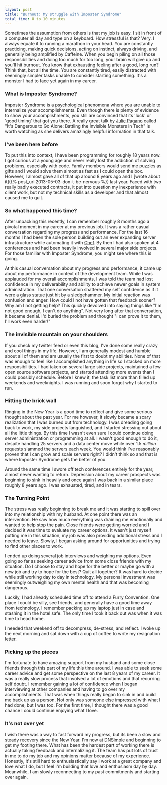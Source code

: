 ```yaml
---
layout: post
title: "Burnout: My struggle with Imposter Syndrome"
total_time: 8 to 10 minutes
---
```


Sometimes the assumption from others is that my job is easy. I sit in front of a computer all day and type on a keyboard. How stressful is that? Very. I always equate it to running a marathon in your head. You are constantly practicing, making quick decisions, acting on instinct, always driving, and generally being amplified by Caffeine. When you begin piling on all those responsibilities and doing too much for too long, your brain will give up and you'll hit burnout. You know that exhausting feeling after a good, long run? Think that, but all the time. You are constantly tired, easily distracted with seemingly simpler tasks unable to consider starting something. It's a monster I had to face yet again in my career.

### What is Imposter Syndrome?

Imposter Syndrome is a psychological phenomena where you are unable to internalize your accomplishments. Even though there is plenty of evidence to show your accomplishments, you still are convinced that its 'luck' or 'good timing' that got you there. A really great talk by [Julie Pagano](http://juliepagano.com/speaking/) called "It's Dangerous to Go Alone: Battling the Invisible Monsters in Tech" is worth watching as she delivers amazingly helpful information in that talk.

### I've been here before

To put this into context, I have been programming for roughly 18 years now. I got curious at a young age and never really lost the addiction of solving problems, especially with code. Family members would send me puzzles as gifts and I would solve them almost as fast as I could open the box. However, I almost gave all of that up around 8 years ago and I [wrote about it]({% post_url 2013-05-03-don-t-be-nervous %}) last year. Faced with two really badly executed contracts, it put into question my inexperience with client work, but not my technical skills as a developer and that almost caused me to quit.

### So what happened this time?

After unpacking this recently, I can remember roughly 8 months ago a pivotal moment in my career at my previous job. It was a rather casual conversation regarding my progress and performance. For the last 16 months I had been the sole person building out an ever expanding server infrastructure while automating it with [Chef](http://getchef.com). By then I had also spoken at 4 conferences and had been heavily involved in several major side projects. For those familiar with Imposter Syndrome, you might see where this is going.

At this casual conversation about my progress and performance, it came up about my performance in context of the development team. While I was applauded for my overall accomplishments, I was told the team had lost confidence in my deliverability and ability to achieve newer goals in system administration. That one conversation shattered my self confidence as if it were a glass statue just hit by a sledgehammer. My initial reaction was confusion and anger. How could I not have gotten that feedback sooner? Why am I not getting help? This quickly devolved into saying things like "I'm not good enough, I can't do anything". Not very long after that conversation, it became denial. I'd buried the problem and thought "I can prove it to them, I'll work even harder!"

### The invisible mountain on your shoulders

If you check my twitter feed or even this blog, I've done some really crazy and cool things in my life. However, I am generally modest and humble about all of them and am usually the first to doubt my abilities. None of that was enough to feel like I accomplished anything in life so I stacked on more responsibilities. I had taken on several large side projects, maintained a few open source software projects, and started attending more events than I could possibly schedule. Before I knew it, the task list more than filled up weekends and weeknights. I was running and soon forgot why I started to run.

### Hitting the brick wall

Ringing in the New Year is a good time to reflect and give some serious thought about the past year. For me however, it slowly became a scary realization that I was burned out from technology. I was dreading going back to work, my side projects languished, and I started stressing out about all the little things. By this time I wasn't even sure I could continue doing server administration or programming at all. I wasn't good enough to do it, despite handling 25 servers and a data center move while over 1.5 *million* requests slammed the servers each week. You would think I've reasonably proven that I can grow and scale servers right? I didn't think so and that is where Imposter Syndrome gets the better of you.

Around the same time I swore off tech conferences entirely for the year, almost never wanting to return. Depression about my career prospects was beginning to sink in heavily and once again I was back in a similar place roughly 8 years ago. I was exhausted, tired, and in tears.

### The Turning Point

The stress was really beginning to break me and it was starting to spill over into my relationship with my husband. At one point there was an intervention. He saw how much everything was draining me emotionally and wanted to help stop the pain. Close friends were getting worried and I decided it was time to evaluate my career options. It wasn't just myself putting me in this situation, my job was also providing additional stress and I needed to leave. Slowly, I began asking around for opportunities and trying to find other places to work.

I ended up doing several job interviews and weighing my options. Even going so far as seeking career advice from some close friends with my situation. Do I choose to stay and hope for the better or maybe go with a new job and try to hope for the best? Quit all together? It was hard to decide while still working day to day in technology. My personal investment was seemingly outweighing my own mental health and that was becoming dangerous.

Luckily, I had already scheduled time off to attend a Furry Convention. One place I could be silly, see friends, and generally have a good time away from technology. I remember packing up my laptop just in case and stashing it in the hotel safe. The only time I took it back out was when it was time to head home.

I needed that weekend off to decompress, de-stress, and reflect. I woke up the next morning and sat down with a cup of coffee to write my resignation letter.

### Picking up the pieces

I'm fortunate to have amazing support from my husband and some close friends through this part of my life this time around. I was able to seek some career advice and get some perspective on the last 8 years of my career. It was a really slow process that involved a lot of emotions and that recurring self doubt. I remember gaining a lot of confidence when I began interviewing at other companies and having to go over my accomplishments. That was when things really began to sink in and build me back up as a person. Not only was someone else impressed with what I had done, but I was too. For the first time, I thought there was a good chance I could continue enjoying what I love.

### It's not over yet

I wish there was a way to fast forward my progress, but its been a slow and steady recovery since the New Year. I'm now at [DNSimple](https://dnsimple.com/) and beginning to get my footing there. What has been the hardest part of working there is actually taking feedback and internalizing it. The team has put lots of trust in me to do my job and my opinions matter because of my experience. Honestly, it's still hard to enthusiastically say I work at a great company and love what I do, but I feel I'm building that love and enthusiasm day by day. Meanwhile, I am slowly reconnecting to my past commitments and starting over again.

